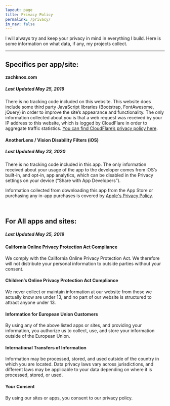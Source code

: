 ```yaml
---
layout: page
title: Privacy Policy
permalink: /privacy/
in_nav: false
---
```


I will always try and keep your privacy in mind in everything I build. Here is some information
on what data, if any, my projects collect.

---------------------------

## Specifics per app/site:



#### zachknox.com 
##### _Last Updated May 25, 2019_

There is no tracking code included on this website. This website does include some third party 
JavaScript libraries (Bootstrap, FontAwesome, jQuery) in order to improve the site’s appearance and
functionality. The only information collected about you is that a web request was received by your
IP address to this website, which is logged by CloudFlare in order to aggregate traffic
statistics. [You can find CloudFlare’s privacy policy here](https://www.cloudflare.com/privacypolicy/).

#### AnotherLens / Vision Disability Filters (iOS)
##### _Last Updated May 23, 2020_

There is no tracking code included in this app. The only information received about your usage of the app to
the developer comes from iOS’s built-in, and opt-in, app analytics, which can be disabled in the Privacy
settings on your device (“Share with App Developers”).

Information collected from downloading this app from the App Store or purchasing any in-app purchases is covered by [Apple's Privacy Policy](https://www.apple.com/legal/privacy/en-ww/).

<br />

## For All apps and sites:
##### _Last Updated May 25, 2019_

#### California Online Privacy Protection Act Compliance
We comply with the California Online Privacy Protection Act. We therefore will not distribute your personal information to outside parties without your consent.

#### Children’s Online Privacy Protection Act Compliance
We never collect or maintain information at our website from those we actually know are under 13, and no part of our website is structured to attract anyone under 13.

#### Information for European Union Customers
By using any of the above listed apps or sites, and providing your information, you authorize us to collect, use, and store your information outside of the European Union.

#### International Transfers of Information
Information may be processed, stored, and used outside of the country in which you are located. Data privacy laws vary across jurisdictions, and different laws may be applicable to your data depending on where it is processed, stored, or used.

#### Your Consent
By using our sites or apps, you consent to our privacy policy.